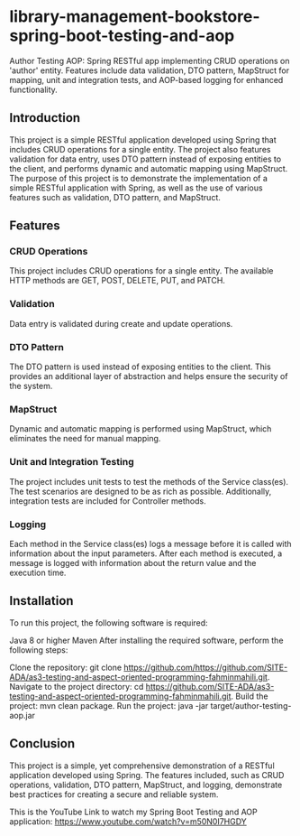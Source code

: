 # library-management-bookstore-spring-boot-testing-and-aop
Author Testing AOP: Spring RESTful app implementing CRUD operations on 'author' entity. Features include data validation, DTO pattern, MapStruct for mapping, unit and integration tests, and AOP-based logging for enhanced functionality.


<h2>Introduction</h2>
This project is a simple RESTful application developed using Spring that includes CRUD operations for a single entity. The project also features validation for data entry, uses DTO pattern instead of exposing entities to the client, and performs dynamic and automatic mapping using MapStruct.
The purpose of this project is to demonstrate the implementation of a simple RESTful application with Spring, as well as the use of various features such as validation, DTO pattern, and MapStruct.

<h2>Features</h2>

<h3>CRUD Operations</h3>
This project includes CRUD operations for a single entity. The available HTTP methods are GET, POST, DELETE, PUT, and PATCH.

<h3>Validation</h3>
Data entry is validated during create and update operations.

<h3>DTO Pattern</h3>
The DTO pattern is used instead of exposing entities to the client. This provides an additional layer of abstraction and helps ensure the security of the system.

<h3>MapStruct</h3>
Dynamic and automatic mapping is performed using MapStruct, which eliminates the need for manual mapping.

<h3>Unit and Integration Testing</h3>
The project includes unit tests to test the methods of the Service class(es). The test scenarios are designed to be as rich as possible. Additionally, integration tests are included for Controller methods.

<h3>Logging</h3>
Each method in the Service class(es) logs a message before it is called with information about the input parameters. After each method is executed, a message is logged with information about the return value and the execution time.

<h2>Installation</h2>
To run this project, the following software is required:

Java 8 or higher
Maven
After installing the required software, perform the following steps:

Clone the repository: git clone https://github.com/https://github.com/SITE-ADA/as3-testing-and-aspect-oriented-programming-fahminmahili.git.
Navigate to the project directory: cd https://github.com/SITE-ADA/as3-testing-and-aspect-oriented-programming-fahminmahili.git.
Build the project: mvn clean package.
Run the project: java -jar target/author-testing-aop.jar

<h2>Conclusion</h2>
This project is a simple, yet comprehensive demonstration of a RESTful application developed using Spring. The features included, such as CRUD operations, validation, DTO pattern, MapStruct, and logging, demonstrate best practices for creating a secure and reliable system.

This is the YouTube Link to watch my Spring Boot Testing and AOP application:
https://www.youtube.com/watch?v=m50N0I7HGDY

